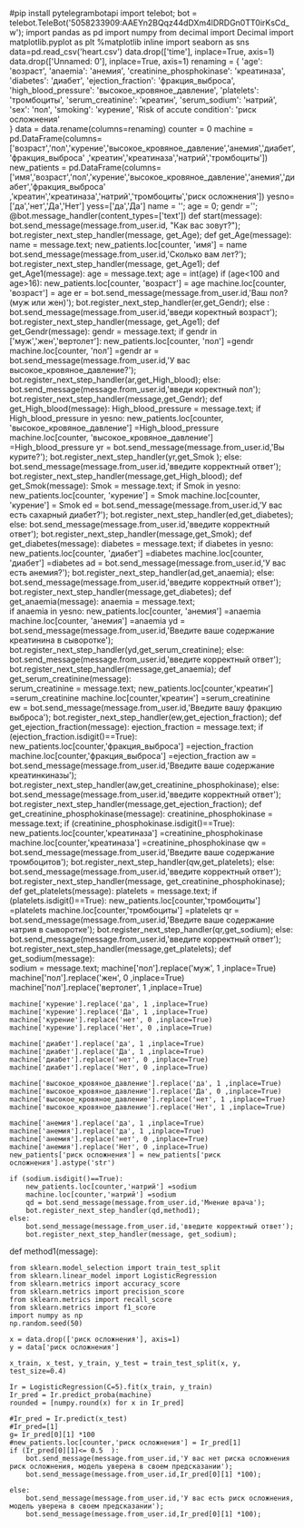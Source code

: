 #pip install pytelegrambotapi
import telebot;
bot = telebot.TeleBot('5058233909:AAEYn2BQqz44dDXm4lDRDGn0TT0irKsCd_w');
import pandas as pd
import numpy
from decimal import Decimal
import matplotlib.pyplot as plt
%matplotlib inline
import seaborn as sns
data=pd.read_csv('heart.csv')
data.drop(['time'], inplace=True, axis=1)
data.drop(['Unnamed: 0'], inplace=True, axis=1)
renaming = {
    'age': 'возраст',
    'anaemia': 'анемия',
    'creatinine_phosphokinase': 'креатиназа',
    'diabetes': 'диабет',
    'ejection_fraction': 'фракция_выброса',
    'high_blood_pressure': 'высокое_кровяное_давление',
    'platelets': 'тромбоциты',
    'serum_creatinine': 'креатин',
    'serum_sodium': 'натрий',
    'sex': 'пол',
    'smoking': 'курение',
    'Risk of accute condition': 'риск осложнения'    
}
data = data.rename(columns=renaming)
counter = 0
machine = pd.DataFrame(columns=['возраст','пол','курение','высокое_кровяное_давление','анемия','диабет','фракция_выброса'
,'креатин','креатиназа','натрий','тромбоциты'])
new_patients = pd.DataFrame(columns=['имя','возраст','пол','курение','высокое_кровяное_давление','анемия','диабет','фракция_выброса'
,'креатин','креатиназа','натрий','тромбоциты','риск осложнения'])
yesno=['да','нет','Да','Нет']
yess=['да','Да']
name = '';
age = 0;
gendr ='';
@bot.message_handler(content_types=['text'])
def start(message):    
    bot.send_message(message.from_user.id, "Как вас зовут?");
    bot.register_next_step_handler(message, get_Age);
def get_Age(message):
    name = message.text;
    new_patients.loc[counter, 'имя'] = name
    bot.send_message(message.from_user.id,'Сколько вам лет?');
    bot.register_next_step_handler(message, get_Age1);
def get_Age1(message):
    age = message.text;
    age = int(age)
    if (age<100 and age>16):
        new_patients.loc[counter, 'возраст'] = age
        machine.loc[counter, 'возраст'] = age
        er = bot.send_message(message.from_user.id,'Ваш пол?(муж или жен)');
        bot.register_next_step_handler(er,get_Gendr);
    else : 
        bot.send_message(message.from_user.id,'введи коректный возраст');
        bot.register_next_step_handler(message, get_Age1);
def get_Gendr(message):
    gendr = message.text;
    if gendr in ['муж','жен','вертолет']: 
        new_patients.loc[counter, 'пол'] =gendr
        machine.loc[counter, 'пол'] =gendr
        ar = bot.send_message(message.from_user.id,'У вас высокое_кровяное_давление?');
        bot.register_next_step_handler(ar,get_High_blood);
    else: 
        bot.send_message(message.from_user.id,'введи коректный пол');
        bot.register_next_step_handler(message,get_Gendr);
def get_High_blood(message):
    High_blood_pressure = message.text;
    if High_blood_pressure in yesno:
        new_patients.loc[counter, 'высокое_кровяное_давление'] =High_blood_pressure
        machine.loc[counter, 'высокое_кровяное_давление'] =High_blood_pressure
        yr = bot.send_message(message.from_user.id,'Вы курите?');
        bot.register_next_step_handler(yr,get_Smok );
    else: 
        bot.send_message(message.from_user.id,'введите корректный ответ');
        bot.register_next_step_handler(message,get_High_blood);
def get_Smok(message):
    Smok = message.text;
    if Smok in yesno:
        new_patients.loc[counter, 'курение'] = Smok
        machine.loc[counter, 'курение'] = Smok
        ed = bot.send_message(message.from_user.id,'У вас есть сахарный диабет?');
        bot.register_next_step_handler(ed,get_diabetes);
    else: 
        bot.send_message(message.from_user.id,'введите корректный ответ');
        bot.register_next_step_handler(message,get_Smok);
def get_diabetes(message):
    diabetes = message.text;
    if diabetes in yesno:
        new_patients.loc[counter, 'диабет'] =diabetes
        machine.loc[counter, 'диабет'] =diabetes
        ad = bot.send_message(message.from_user.id,'У вас есть анемия?');
        bot.register_next_step_handler(ad,get_anaemia);
    else:                                   
        bot.send_message(message.from_user.id,'введите корректный ответ');
        bot.register_next_step_handler(message,get_diabetes);
def get_anaemia(message):
    anaemia = message.text;     
    if anaemia in yesno:
        new_patients.loc[counter, 'анемия'] =anaemia
        machine.loc[counter, 'анемия'] =anaemia
        yd = bot.send_message(message.from_user.id,'Введите ваше содержание креатинина в сыворотке');
        bot.register_next_step_handler(yd,get_serum_creatinine);
    else:    
        bot.send_message(message.from_user.id,'введите корректный ответ');
        bot.register_next_step_handler(message,get_anaemia);
def get_serum_creatinine(message):        
    serum_creatinine = message.text;
    new_patients.loc[counter,'креатин'] =serum_creatinine
    machine.loc[counter,'креатин'] =serum_creatinine        
    ew = bot.send_message(message.from_user.id,'Введите вашу фракцию выброса');
    bot.register_next_step_handler(ew,get_ejection_fraction);
def get_ejection_fraction(message):
    ejection_fraction = message.text;
    if (ejection_fraction.isdigit()==True):
        new_patients.loc[counter,'фракция_выброса'] =ejection_fraction
        machine.loc[counter,'фракция_выброса'] =ejection_fraction
        aw = bot.send_message(message.from_user.id,'Введите ваше содержание креатинкиназы');
        bot.register_next_step_handler(aw,get_creatinine_phosphokinase);
    else: 
        bot.send_message(message.from_user.id,'введите корректный ответ');
        bot.register_next_step_handler(message,get_ejection_fraction);
def get_creatinine_phosphokinase(message):
    creatinine_phosphokinase = message.text; 
    if (creatinine_phosphokinase.isdigit()==True):
        new_patients.loc[counter,'креатиназа'] =creatinine_phosphokinase
        machine.loc[counter,'креатиназа'] =creatinine_phosphokinase
        qw = bot.send_message(message.from_user.id,'Введите ваше содержание тромбоцитов');
        bot.register_next_step_handler(qw,get_platelets);
    else: 
        bot.send_message(message.from_user.id,'введите корректный ответ');
        bot.register_next_step_handler(message, get_creatinine_phosphokinase);
def get_platelets(message):
    platelets = message.text;
    if (platelets.isdigit()==True):
        new_patients.loc[counter,'тромбоциты'] =platelets
        machine.loc[counter,'тромбоциты'] =platelets
        qr = bot.send_message(message.from_user.id,'Введите ваше содержание натрия в сыворотке');
        bot.register_next_step_handler(qr,get_sodium);
    else:         
        bot.send_message(message.from_user.id,'введите корректный ответ');
        bot.register_next_step_handler(message,get_platelets);
def get_sodium(message):       
    sodium = message.text;
    machine['пол'].replace('муж', 1 ,inplace=True)
    machine['пол'].replace('жен', 0 ,inplace=True)
    machine['пол'].replace('вертолет', 1 ,inplace=True)


    machine['курение'].replace('да', 1 ,inplace=True)
    machine['курение'].replace('Да', 1 ,inplace=True)
    machine['курение'].replace('нет', 0 ,inplace=True)
    machine['курение'].replace('Нет', 0 ,inplace=True)

    machine['диабет'].replace('да', 1 ,inplace=True)
    machine['диабет'].replace('Да', 1 ,inplace=True)
    machine['диабет'].replace('нет', 0 ,inplace=True)
    machine['диабет'].replace('Нет', 0 ,inplace=True)

    machine['высокое_кровяное_давление'].replace('да', 1 ,inplace=True)
    machine['высокое_кровяное_давление'].replace('Да', 0 ,inplace=True)
    machine['высокое_кровяное_давление'].replace('нет', 1 ,inplace=True)
    machine['высокое_кровяное_давление'].replace('Нет', 1 ,inplace=True)

    machine['анемия'].replace('да', 1 ,inplace=True)
    machine['анемия'].replace('да', 1 ,inplace=True)
    machine['анемия'].replace('нет', 0 ,inplace=True)
    machine['анемия'].replace('Нет', 0 ,inplace=True)
    new_patients['риск осложнения'] = new_patients['риск осложнения'].astype('str')

    if (sodium.isdigit()==True):
        new_patients.loc[counter,'натрий'] =sodium
        machine.loc[counter,'натрий'] =sodium
        qd = bot.send_message(message.from_user.id,'Мнение врача');
        bot.register_next_step_handler(qd,method1);
    else:
        bot.send_message(message.from_user.id,'введите корректный ответ');
        bot.register_next_step_handler(message, get_sodium);
def method1(message):    
        
    from sklearn.model_selection import train_test_split
    from sklearn.linear_model import LogisticRegression
    from sklearn.metrics import accuracy_score 
    from sklearn.metrics import precision_score 
    from sklearn.metrics import recall_score 
    from sklearn.metrics import f1_score
    import numpy as np
    np.random.seed(50)

    x = data.drop(['риск осложнения'], axis=1)
    y = data['риск осложнения']

    x_train, x_test, y_train, y_test = train_test_split(x, y, test_size=0.4)

    Ir = LogisticRegression(C=5).fit(x_train, y_train)
    Ir_pred = Ir.predict_proba(machine)
    rounded = [numpy.round(x) for x in Ir_pred]
    
    #Ir_pred = Ir.predict(x_test)
    #Ir_pred=[1]
    g= Ir_pred[0][1] *100
    #new_patients.loc[counter,'риск осложнения'] = Ir_pred[1]
    if (Ir_pred[0][1]<= 0.5  ): 
        bot.send_message(message.from_user.id,'У вас нет риска осложнения риск осложнения, модель уверена в своем предсказании');
        bot.send_message(message.from_user.id,Ir_pred[0][1] *100);
       
    else:
        bot.send_message(message.from_user.id,'У вас есть риск осложнения, модель уверена в своем предсказании');
        bot.send_message(message.from_user.id,Ir_pred[0][1] *100);       
